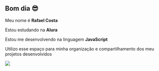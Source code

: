 ## **Bom dia 😎**

Meu nome é **Rafael Costa**

Estou estudando na **Alura**

Estou me desenvolvendo na linguagem **JavaScript**

Utilizo esse espaço para minha organização e compartilhamento dos meu projetos desenvolvidos

![](https://media.tenor.com/mZpCvds8MWYAAAAM/brquiado-bluezao.gif)

